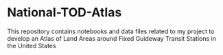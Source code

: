 # National-TOD-Atlas
This repository contains notebooks and data files related to my project to develop  an Atlas of Land Areas around Fixed Guideway Transit Stations in the United States
